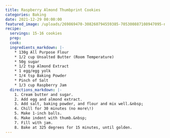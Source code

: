 ```yaml
---
title: Raspberry Almond Thumbprint Cookies
categories: Baking
date: 2021-12-29 00:00:00
featured_image: /uploads/269869470-308260794559385-705300887108947095-n-1.jpg
recipe:
  servings: 15-16 cookies
  prep:
  cook:
  ingredients_markdown: |-
    * 130g All Purpose Flour
    * 1/2 cup Unsalted Butter (Room Temperature)
    * 50g sugar
    * 1/2 tsp Almond Extract
    * 1 egg/egg yolk
    * 1/4 tsp Baking Powder
    * Pinch of Salt
    * 1/3 cup Raspberry Jam
  directions_markdown: |-
    1. Cream butter and sugar.
    2. Add egg and almond extract.
    3. Add salt, baking powder, and flour and mix well.&nbsp;
    4. Chill for 30 minutes (no more\!)
    5. Make 1-inch balls.
    6. Make indent with thumb.&nbsp;
    7. Fill with jam.
    8. Bake at 325 degrees for 15 minutes, until golden.
---
```

